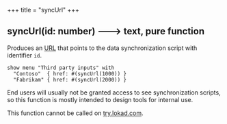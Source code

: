 +++
title = "syncUrl"
+++

## syncUrl(id: number) 🡒 text, pure function

Produces an [URL](../../stu/url/) that points to the data synchronization script with identifier `id`.

```envision
show menu "Third party inputs" with 
  "Contoso"  { href: #(syncUrl(1000)) }
  "Fabrikam" { href: #(syncUrl(2000)) }
```

End users will usually not be granted access to see synchronization scripts, so this function is mostly intended to design tools for internal use.

This function cannot be called on [try.lokad.com](https://try.lokad.com/).
